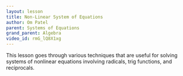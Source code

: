 ```yaml
---
layout: lesson
title: Non-Linear System of Equations
author: Om Patel
parent: Systems of Equations
grand_parent: Algebra
video_id: rmG_lQ8X1xg
---
```


This lesson goes through various techniques that are useful for solving systems of nonlinear equations involving radicals, trig functions, and reciprocals. 
